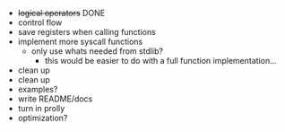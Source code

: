 - ~~logical operators~~ DONE
- control flow
- save registers when calling functions
- implement more syscall functions
  - only use whats needed from stdlib?
    - this would be easier to do with a full function implementation...
- clean up
- clean up
- examples?
- write README/docs
- turn in prolly
- optimization?
